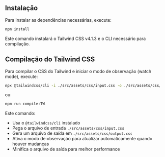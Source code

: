 ## Instalação

Para instalar as dependências necessárias, execute:

```bash
npm install
```

Este comando instalará o Tailwind CSS v4.1.3 e o CLI necessário para compilação.

## Compilação do Tailwind CSS

Para compilar o CSS do Tailwind e iniciar o modo de observação (watch mode), execute:

```bash
npx @tailwindcss/cli -i ./src/assets/css/input.css -o ./src/assets/css/output.css --watch --minify
```

ou

```bash
npm run compile:TW
```

Este comando:
- Usa o `@tailwindcss/cli` instalado
- Pega o arquivo de entrada `./src/assets/css/input.css`
- Gera um arquivo de saída em `./src/assets/css/output.css`
- Ativa o modo de observação para atualizar automaticamente quando houver mudanças
- Minifica o arquivo de saída para melhor performance